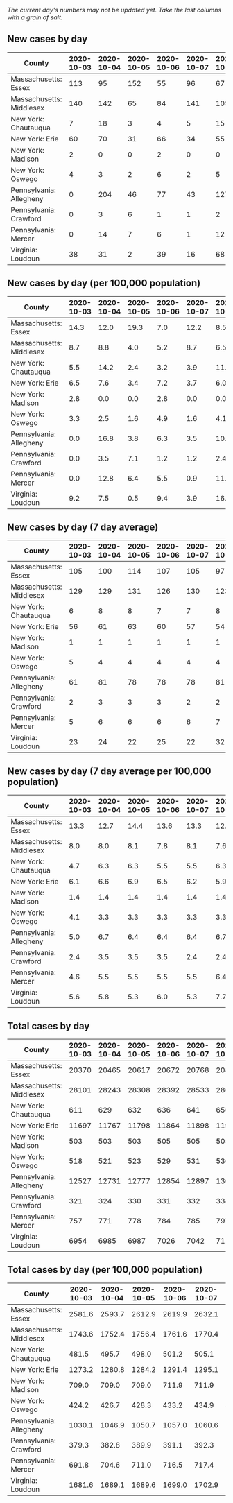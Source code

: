 _The current day's numbers may not be updated yet. Take the last columns with a grain of salt._
## New cases by day

| County | 2020-10-03 | 2020-10-04 | 2020-10-05 | 2020-10-06 | 2020-10-07 | 2020-10-08 | 2020-10-09 |
| --- | --- | --- | --- | --- | --- | --- | --- |
| Massachusetts: Essex | 113 | 95 | 152 | 55 | 96 | 67 |  |
| Massachusetts: Middlesex | 140 | 142 | 65 | 84 | 141 | 105 |  |
| New York: Chautauqua | 7 | 18 | 3 | 4 | 5 | 15 |  |
| New York: Erie | 60 | 70 | 31 | 66 | 34 | 55 |  |
| New York: Madison | 2 | 0 | 0 | 2 | 0 | 0 |  |
| New York: Oswego | 4 | 3 | 2 | 6 | 2 | 5 |  |
| Pennsylvania: Allegheny | 0 | 204 | 46 | 77 | 43 | 127 |  |
| Pennsylvania: Crawford | 0 | 3 | 6 | 1 | 1 | 2 |  |
| Pennsylvania: Mercer | 0 | 14 | 7 | 6 | 1 | 12 |  |
| Virginia: Loudoun | 38 | 31 | 2 | 39 | 16 | 68 |  |

## New cases by day (per 100,000 population)

| County | 2020-10-03 | 2020-10-04 | 2020-10-05 | 2020-10-06 | 2020-10-07 | 2020-10-08 | 2020-10-09 |
| --- | --- | --- | --- | --- | --- | --- | --- |
| Massachusetts: Essex | 14.3 | 12.0 | 19.3 | 7.0 | 12.2 | 8.5 |  |
| Massachusetts: Middlesex | 8.7 | 8.8 | 4.0 | 5.2 | 8.7 | 6.5 |  |
| New York: Chautauqua | 5.5 | 14.2 | 2.4 | 3.2 | 3.9 | 11.8 |  |
| New York: Erie | 6.5 | 7.6 | 3.4 | 7.2 | 3.7 | 6.0 |  |
| New York: Madison | 2.8 | 0.0 | 0.0 | 2.8 | 0.0 | 0.0 |  |
| New York: Oswego | 3.3 | 2.5 | 1.6 | 4.9 | 1.6 | 4.1 |  |
| Pennsylvania: Allegheny | 0.0 | 16.8 | 3.8 | 6.3 | 3.5 | 10.4 |  |
| Pennsylvania: Crawford | 0.0 | 3.5 | 7.1 | 1.2 | 1.2 | 2.4 |  |
| Pennsylvania: Mercer | 0.0 | 12.8 | 6.4 | 5.5 | 0.9 | 11.0 |  |
| Virginia: Loudoun | 9.2 | 7.5 | 0.5 | 9.4 | 3.9 | 16.4 |  |

## New cases by day (7 day average)

| County | 2020-10-03 | 2020-10-04 | 2020-10-05 | 2020-10-06 | 2020-10-07 | 2020-10-08 | 2020-10-09 |
| --- | --- | --- | --- | --- | --- | --- | --- |
| Massachusetts: Essex | 105 | 100 | 114 | 107 | 105 | 97 |  |
| Massachusetts: Middlesex | 129 | 129 | 131 | 126 | 130 | 123 |  |
| New York: Chautauqua | 6 | 8 | 8 | 7 | 7 | 8 |  |
| New York: Erie | 56 | 61 | 63 | 60 | 57 | 54 |  |
| New York: Madison | 1 | 1 | 1 | 1 | 1 | 1 |  |
| New York: Oswego | 5 | 4 | 4 | 4 | 4 | 4 |  |
| Pennsylvania: Allegheny | 61 | 81 | 78 | 78 | 78 | 81 |  |
| Pennsylvania: Crawford | 2 | 3 | 3 | 3 | 2 | 2 |  |
| Pennsylvania: Mercer | 5 | 6 | 6 | 6 | 6 | 7 |  |
| Virginia: Loudoun | 23 | 24 | 22 | 25 | 22 | 32 |  |

## New cases by day (7 day average per 100,000 population)

| County | 2020-10-03 | 2020-10-04 | 2020-10-05 | 2020-10-06 | 2020-10-07 | 2020-10-08 | 2020-10-09 |
| --- | --- | --- | --- | --- | --- | --- | --- |
| Massachusetts: Essex | 13.3 | 12.7 | 14.4 | 13.6 | 13.3 | 12.3 |  |
| Massachusetts: Middlesex | 8.0 | 8.0 | 8.1 | 7.8 | 8.1 | 7.6 |  |
| New York: Chautauqua | 4.7 | 6.3 | 6.3 | 5.5 | 5.5 | 6.3 |  |
| New York: Erie | 6.1 | 6.6 | 6.9 | 6.5 | 6.2 | 5.9 |  |
| New York: Madison | 1.4 | 1.4 | 1.4 | 1.4 | 1.4 | 1.4 |  |
| New York: Oswego | 4.1 | 3.3 | 3.3 | 3.3 | 3.3 | 3.3 |  |
| Pennsylvania: Allegheny | 5.0 | 6.7 | 6.4 | 6.4 | 6.4 | 6.7 |  |
| Pennsylvania: Crawford | 2.4 | 3.5 | 3.5 | 3.5 | 2.4 | 2.4 |  |
| Pennsylvania: Mercer | 4.6 | 5.5 | 5.5 | 5.5 | 5.5 | 6.4 |  |
| Virginia: Loudoun | 5.6 | 5.8 | 5.3 | 6.0 | 5.3 | 7.7 |  |

## Total cases by day

| County | 2020-10-03 | 2020-10-04 | 2020-10-05 | 2020-10-06 | 2020-10-07 | 2020-10-08 | 2020-10-09 |
| --- | --- | --- | --- | --- | --- | --- | --- |
| Massachusetts: Essex | 20370 | 20465 | 20617 | 20672 | 20768 | 20835 |  |
| Massachusetts: Middlesex | 28101 | 28243 | 28308 | 28392 | 28533 | 28638 |  |
| New York: Chautauqua | 611 | 629 | 632 | 636 | 641 | 656 |  |
| New York: Erie | 11697 | 11767 | 11798 | 11864 | 11898 | 11953 |  |
| New York: Madison | 503 | 503 | 503 | 505 | 505 | 505 |  |
| New York: Oswego | 518 | 521 | 523 | 529 | 531 | 536 |  |
| Pennsylvania: Allegheny | 12527 | 12731 | 12777 | 12854 | 12897 | 13024 |  |
| Pennsylvania: Crawford | 321 | 324 | 330 | 331 | 332 | 334 |  |
| Pennsylvania: Mercer | 757 | 771 | 778 | 784 | 785 | 797 |  |
| Virginia: Loudoun | 6954 | 6985 | 6987 | 7026 | 7042 | 7110 |  |

## Total cases by day (per 100,000 population)

| County | 2020-10-03 | 2020-10-04 | 2020-10-05 | 2020-10-06 | 2020-10-07 | 2020-10-08 | 2020-10-09 |
| --- | --- | --- | --- | --- | --- | --- | --- |
| Massachusetts: Essex | 2581.6 | 2593.7 | 2612.9 | 2619.9 | 2632.1 | 2640.6 |  |
| Massachusetts: Middlesex | 1743.6 | 1752.4 | 1756.4 | 1761.6 | 1770.4 | 1776.9 |  |
| New York: Chautauqua | 481.5 | 495.7 | 498.0 | 501.2 | 505.1 | 516.9 |  |
| New York: Erie | 1273.2 | 1280.8 | 1284.2 | 1291.4 | 1295.1 | 1301.1 |  |
| New York: Madison | 709.0 | 709.0 | 709.0 | 711.9 | 711.9 | 711.9 |  |
| New York: Oswego | 424.2 | 426.7 | 428.3 | 433.2 | 434.9 | 439.0 |  |
| Pennsylvania: Allegheny | 1030.1 | 1046.9 | 1050.7 | 1057.0 | 1060.6 | 1071.0 |  |
| Pennsylvania: Crawford | 379.3 | 382.8 | 389.9 | 391.1 | 392.3 | 394.7 |  |
| Pennsylvania: Mercer | 691.8 | 704.6 | 711.0 | 716.5 | 717.4 | 728.4 |  |
| Virginia: Loudoun | 1681.6 | 1689.1 | 1689.6 | 1699.0 | 1702.9 | 1719.3 |  |
